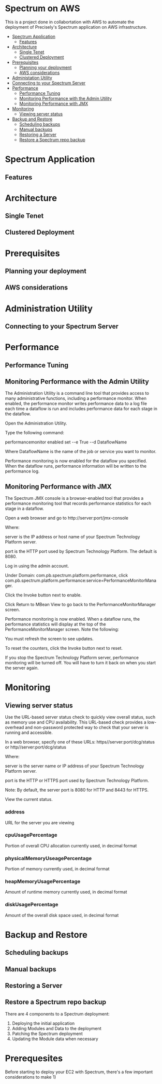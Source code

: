 # Spectrum on AWS
This is a project done in collabortation with AWS to automate the deployment of Precisely's Spectrum application on AWS infrastructure.
- [Spectrum Application](#spectrum-application)
  - [Features](#features)
- [Architecture](#architecture)
  - [Single Tenet](#single-tenet)
  - [Clustered Deployment](#clustered-deployment)
- [Prerequisites](#prerequisites)
  - [Planning your deployment](#planning-your-deployment)
  - [AWS considerations](#aws-considerations)
- [Administation Utility](#administration-utility)
-   [Connecting to your Spectrum Server](#connecting-to-your-spectrum-server)
- [Performance](#performance)
  - [Performance Tuning](#performance-tuning)
  - [Monitoring Performance with the Admin Utility](#monitoring-performance-with-the-admin-utility)
  - [Monitoring Performance with JMX](#monitoring-performance-with-jmx)
- [Monitoring](#monitoring)
  - [Viewing server status](#viewing-server-status)
- [Backup and Restore](#backup-and-restore)
  - [Scheduling backups](#scheduling-backups)
  - [Manual backups](#manual-backups)
  - [Restoring a Server](#restoring-a-server)
  - [Restore a Spectrum repo backup](#restore-a-spectrum-repo-server)
# Spectrum Application
  ## Features
# Architecture
  ## Single Tenet
  ## Clustered Deployment
# Prerequisites
  ## Planning your deployment
  ## AWS considerations
# Administration Utility
  ## Connecting to your Spectrum Server
# Performance
  ## Performance Tuning
  ## Monitoring Performance with the Admin Utility
  The Administration Utility is a command line tool that provides access to many administrative functions, including a performance monitor. When enabled, the performance monitor writes performance data to a log file each time a dataflow is run and includes performance data for each stage in the dataflow.

Open the Administration Utility.

Type the following command:

performancemonitor enabled set --e True --d DataflowName

Where DataflowName is the name of the job or service you want to monitor.

Performance monitoring is now enabled for the dataflow you specified. When the dataflow runs, performance information will be written to the performance log.

  ## Monitoring Performance with JMX
 The Spectrum JMX console is a browser-enabled tool that provides a performance monitoring tool that records performance statistics for each stage in a dataflow.

Open a web browser and go to http://server:port/jmx-console

Where:

server is the IP address or host name of your Spectrum Technology Platform server.

port is the HTTP port used by Spectrum Technology Platform. The default is 8080.

Log in using the admin account.

Under Domain: com.pb.spectrum.platform.performance, click com.pb.spectrum.platform.performance:service=PerformanceMonitorManager.

Click the Invoke button next to enable.

Click Return to MBean View to go back to the PerformanceMonitorManager screen.

Performance monitoring is now enabled. When a dataflow runs, the performance statistics will display at the top of the PerformanceMonitorManager screen. Note the following:

You must refresh the screen to see updates.

To reset the counters, click the Invoke button next to reset.

If you stop the Spectrum Technology Platform server, performance monitoring will be turned off. You will have to turn it back on when you start the server again.

# Monitoring
  ## Viewing server status
Use the URL-based server status check to quickly view overall status, such as memory use and CPU availability. This URL-based check provides a low-overhead and non-password protected way to check that your server is running and accessible.
 
In a web browser, specify one of these URLs:
https//server:port/dcg/status or http//server:port/dcg/status

Where:

server is the server name or IP address of your Spectrum Technology Platform server.
  
port is the HTTP or HTTPS port used by Spectrum Technology Platform.

Note:
By default, the server port is 8080 for HTTP and 8443 for HTTPS.

View the current status.
### address
URL for the server you are viewing
### cpuUsagePercentage
Portion of overall CPU allocation currently used, in decimal format
### physicalMemoryUseagePercentage
Portion of memory currently used, in decimal format
### heapMemoryUsagePercentage
Amount of runtime memory currently used, in decimal format
### diskUsagePercentage
Amount of the overall disk space used, in decimal format

# Backup and Restore
  ## Scheduling backups
  ## Manual backups
  ## Restoring a Server
  ## Restore a Spectrum repo backup

















There are 4 components to a Spectrum deployment:
  1) Deploying the initial application
  2) Adding Modules and Data to the deployment
  3) Patching the Spectrum deployment
  4) Updating the Module data when necessary
# Prerequesites
Before starting to deploy your EC2 with Spectrum, there's a few important considerations to make
  1) 


